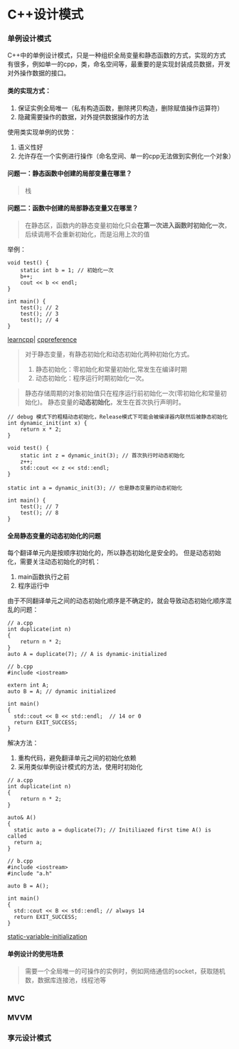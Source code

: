 # C++设计模式


### 单例设计模式

C++中的单例设计模式，只是一种组织全局变量和静态函数的方式，实现的方式有很多，例如单一的cpp，类，命名空间等，最重要的是实现封装成员数据，开发对外操作数据的接口。

#### 类的实现方式：
1. 保证实例全局唯一（私有构造函数，删除拷贝构造，删除赋值操作运算符）
2. 隐藏需要操作的数据，对外提供数据操作的方法


使用类实现单例的优势：
1. 语义性好
2. 允许存在一个实例进行操作（命名空间、单一的cpp无法做到实例化一个对象）


#### 问题一：静态函数中创建的局部变量在哪里？
> 栈

#### 问题二：函数中创建的局部静态变量又在哪里？
> 在静态区，函数内的静态变量初始化只会**在第一次进入函数时初始化一次**，后续调用不会重新初始化，而是沿用上次的值

举例：
```
void test() {
	static int b = 1; // 初始化一次
	b++;
	cout << b << endl;
}

int main() {
	test(); // 2
	test(); // 3
	test(); // 4
}
```
[learncpp](https://www.learncpp.com/cpp-tutorial/static-local-variables)|
[cppreference](https://en.cppreference.com/w/c/language/static_storage_duration)

> 对于静态变量，有静态初始化和动态初始化两种初始化方式。
> 1. 静态初始化：零初始化和常量初始化,常发生在编译时期
> 2. 动态初始化：程序运行时期初始化一次。


> 静态存储周期的对象初始值只在程序运行前初始化一次(零初始化和常量初始化)。
> 静态变量的**动态初始化**，发生在首次执行声明时。

```
// debug 模式下的粗糙动态初始化，Release模式下可能会被编译器内联然后被静态初始化
int dynamic_init(int x) {
	return x * 2;
}

void test() {
	static int z = dynamic_init(3); // 首次执行时动态初始化
	z++;
	std::cout << z << std::endl;
}

static int a = dynamic_init(3); // 也是静态变量的动态初始化

int main() {
	test(); // 7
	test(); // 8
}
```

#### 全局静态变量的动态初始化的问题

每个翻译单元内是按顺序初始化的，所以静态初始化是安全的。
但是动态初始化，需要关注动态初始化的时机：
1. main函数执行之前
2. 程序运行中

由于不同翻译单元之间的动态初始化顺序是不确定的，就会导致动态初始化顺序混乱的问题：
```
// a.cpp
int duplicate(int n)
{
    return n * 2;
}
auto A = duplicate(7); // A is dynamic-initialized
```
```
// b.cpp
#include <iostream>

extern int A;
auto B = A; // dynamic initialized

int main()
{
  std::cout << B << std::endl;  // 14 or 0
  return EXIT_SUCCESS;
}
```

解决方法：
1. 重构代码，避免翻译单元之间的初始化依赖
2. 采用类似单例设计模式的方法，使用时初始化

```
// a.cpp
int duplicate(int n)
{
    return n * 2;
}

auto& A()
{
  static auto a = duplicate(7); // Initiliazed first time A() is called
  return a;
}

```
```
// b.cpp
#include <iostream>
#include "a.h"

auto B = A();

int main()
{
  std::cout << B << std::endl; // always 14
  return EXIT_SUCCESS;
}

```
[static-variable-initialization](https://pabloariasal.github.io/2020/01/02/static-variable-initialization)

#### 单例设计的使用场景

> 需要一个全局唯一的可操作的实例时，例如网络通信的socket，获取随机数，数据库连接池，线程池等


###


### MVC


### MVVM

### 享元设计模式